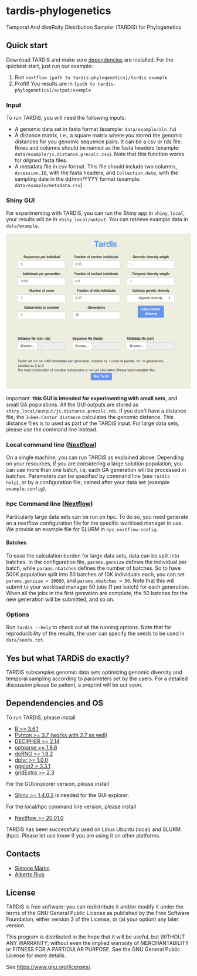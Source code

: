 # tardis-phylogenetics
Temporal And diveRsity Distribution Sampler (TARDiS) for Phylogenetics

## Quick start
Download TARDiS and make sure [dependencies](#Dependendencies-and-OS) are installed. For the quickest start, just run our example:

1. Run `nextflow [path to tardis-phylogenetics]/tardis example`
2. Profit! You results are in `[path to tardis-phylogenetics]/output/example`


### Input
To run TARDiS, you will need the following inputs:

* A genomic data set in fasta format (example: `data/example/aln.fa`)
* A distance matrix, i.e., a square matrix where you stored the genomic distances for you genomic sequence pairs. It can be a csv or rds file. Rows and columns should be named as the fasta headers (example: `data/example/jc.distance.precalc.csv`). Note that this function works for *aligned* fasta files.
* A metadata file in csv format. This file should include two columns, `Accession.ID`, with the fasta headers, and `Collection.date`, with the sampling date in the dd/mm/YYYY format (example: `data/example/metadata.csv`)

### Shiny GUI
For experimenting with TARDiS, you can run the Shiny app in `shiny_local`, your results will be in `shiny_local/output`. You can retrieve example data in `data/example`.

![Shiny GUI](/shiny_local/gui.png)

Important: **this GUI is intended for experimenting with small sets**, and small GA populations. All the GUI outputs are stored as `shiny_local/output/jc.distance.precalc.rds`. If you don't have a distance file, the `Jukes-Cantor distance` calculates the genomic distance. This distance files is to used as part of the TARDiS input. For large data sets, please use the command line instead. 

### Local command line ([Nextflow](https://www.nextflow.io/))
On a single machine, you can run TARDiS as explained above. Depending on your resources, if you are considering a large solution population, you can use more than one batch, i.e, each GA generation will be processed in batches. Parameters can be specified by command line (see `tardis --help`), or by a configuration file, named after your data set (example `example.config`).

### hpc Command line ([Nextflow](https://www.nextflow.io/))
Particularly large data sets can be run on hpc. To do so, you need generate an a nextflow configuration file for the specific workload manager in use. We provide an example file for SLURM in `hpc.nextflow.config`.

#### Batches
To ease the calculation burden for large data sets, data can be split into batches. In the configuration file, `params.gensize` defines the individual per batch, while `params.nbatches`
defines the number of batches. So to have 500K population split into 50 batches of 10K individuals each, you can set `params.gensize = 10000`, and `params.nbatches = 50`. Note that this will submit to your workload manager
50 jobs (1 per batch) for each generation. When all the jobs in the first genration are  complete, the 50 batches for the new generation will be submitted, and so on.


### Options
Run `tardis --help` to check out all the running options. Note that for reproducibility of the results, the user can specify the seeds to be used in `data/seeds.txt`.

## Yes but what TARDiS do exactly?
TARDiS subsamples genomic data sets optimizing genomic diversity and temporal sampling according to parameters set by the users. For a detailed discussion please be patient, a preprint will be out soon.

## Dependendencies and OS
To run TARDiS, please install
* [R >= 3.6.1](https://www.r-project.org/)
* [Pyhton >= 3.7 (works with 2.7 as well)](https://www.python.org/)
* [DECIPHER >= 2.14](https://bioconductor.org/packages/release/bioc/html/DECIPHER.html)
* [optparse >= 1.6.6](https://cran.r-project.org/web/packages/optparse/index.html)
* [doRNG >= 1.8.2](https://cran.r-project.org/web/packages/doRNG/index.html)
* [dplyr >= 1.0.0](https://cran.r-project.org/web/packages/dplyr/index.html)
* [ggplot2 > 3.3.1](https://cran.r-project.org/web/packages/ggplot2/index.html)
* [gridExtra >= 2.3](https://cran.r-project.org/web/packages/gridExtra/index.html)

For the GUI/explorer version, please install
* [Shiny >= 1.4.0.2](https://www.r-project.org/nosvn/pandoc/shiny.html) is needed for the GUI explorer.

For the local/hpc command line version, please install
* [Nextflow >= 20.01.0](https://www.nextflow.io/docs/latest/getstarted.html)

TARDiS has been successfully used on Linux Ubuntu (local) and SLURM (hpc). Please let use know if you are using it on other platforms.

## Contacts
* [Simone Marini](https://github.com/smarini)
* [Alberto Riva](https://github.com/albertoriva)

## License
TARDiS is free software: you can redistribute it and/or modify
it under the terms of the GNU General Public License as published by
the Free Software Foundation, either version 3 of the License, or
(at your option) any later version.

This program is distributed in the hope that it will be useful,
but WITHOUT ANY WARRANTY; without even the implied warranty of
MERCHANTABILITY or FITNESS FOR A PARTICULAR PURPOSE.  See the
GNU General Public License for more details.

See <https://www.gnu.org/licenses/>.
